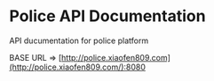 # Police API Documentation

API ducumentation for police platform

BASE URL =&gt; [http://police.xiaofen809.com](http://police.xiaofen809.com/):8080



